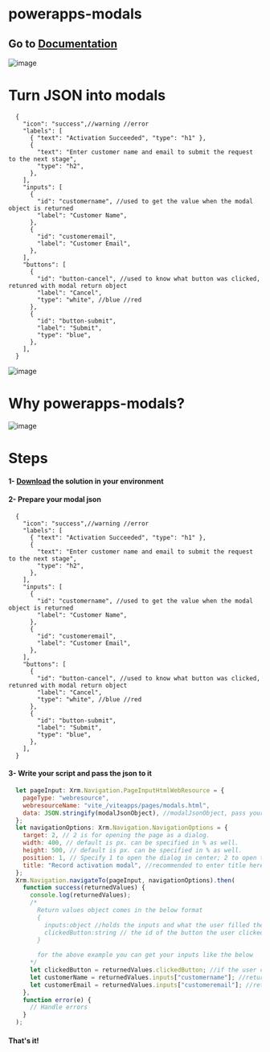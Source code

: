 # powerapps-modals

## Go to [Documentation](https://viteapps.dev/series/powerapps-modals)

![image](https://user-images.githubusercontent.com/83499142/189826069-0664ee76-7e94-4a7c-bc00-0976347fe543.png)

# Turn JSON into modals

```jsonc
  {
    "icon": "success",//warning //error
    "labels": [
      { "text": "Activation Succeeded", "type": "h1" },
      {
        "text": "Enter customer name and email to submit the request to the next stage",
        "type": "h2",
      },
    ],
    "inputs": [
      {
        "id": "customername", //used to get the value when the modal object is returned
        "label": "Customer Name",
      },
      {
        "id": "customeremail",
        "label": "Customer Email",
      },
    ],
    "buttons": [
      {
        "id": "button-cancel", //used to know what button was clicked, retunred with modal return object
        "label": "Cancel",
        "type": "white", //blue //red
      },
      {
        "id": "button-submit",
        "label": "Submit",
        "type": "blue",
      },
    ],
  }

```

![image](https://user-images.githubusercontent.com/83499142/189827990-c4bc43bf-40e1-4033-bc4d-e4201d87fa55.png)

# Why powerapps-modals?
![image](https://user-images.githubusercontent.com/83499142/189830933-f09313aa-1229-4d18-84bf-acfe3cb8f8b4.png)


# Steps
#### 1- [Download](https://github.com/ahmadnsam/powerapps-modals/releases) the solution in your environment 
#### 2- Prepare your modal json
```jsonc
  {
    "icon": "success",//warning //error
    "labels": [
      { "text": "Activation Succeeded", "type": "h1" },
      {
        "text": "Enter customer name and email to submit the request to the next stage",
        "type": "h2",
      },
    ],
    "inputs": [
      {
        "id": "customername", //used to get the value when the modal object is returned
        "label": "Customer Name",
      },
      {
        "id": "customeremail",
        "label": "Customer Email",
      },
    ],
    "buttons": [
      {
        "id": "button-cancel", //used to know what button was clicked, retunred with modal return object
        "label": "Cancel",
        "type": "white", //blue //red
      },
      {
        "id": "button-submit",
        "label": "Submit",
        "type": "blue",
      },
    ],
  }

```
#### 3- Write your script and pass the json to it
```javascript
  let pageInput: Xrm.Navigation.PageInputHtmlWebResource = {
    pageType: "webresource",
    webresourceName: "vite_/viteapps/pages/modals.html",
    data: JSON.stringify(modalJsonObject), //modalJsonObject, pass your json object here
  };
  let navigationOptions: Xrm.Navigation.NavigationOptions = {
    target: 2, // 2 is for opening the page as a dialog.
    width: 400, // default is px. can be specified in % as well.
    height: 500, // default is px. can be specified in % as well.
    position: 1, // Specify 1 to open the dialog in center; 2 to open the dialog on the side. Default is 1 (center).
    title: "Record activation modal", //recommended to enter title here
  };
  Xrm.Navigation.navigateTo(pageInput, navigationOptions).then(
    function success(returnedValues) {
      console.log(returnedValues);
      /*
        Return values object comes in the below format
        {
          inputs:object //holds the inputs and what the user filled them in with, you can get them by using the input id as the identifier
          clickedButton:string // the id of the button the user clicked
        }
        
        for the above example you can get your inputs like the below
      */
      let clickedButton = returnedValues.clickedButton; //if the user clicked on submit button it will return "button-submit"
      let customerName = returnedValues.inputs["customername"]; //returns what user filled in the customer name input
      let customerEmail = returnedValues.inputs["customeremail"]; //returns what user filled in the customer email input
    },
    function error(e) {
      // Handle errors
    }
  );
```

#### That's it!
